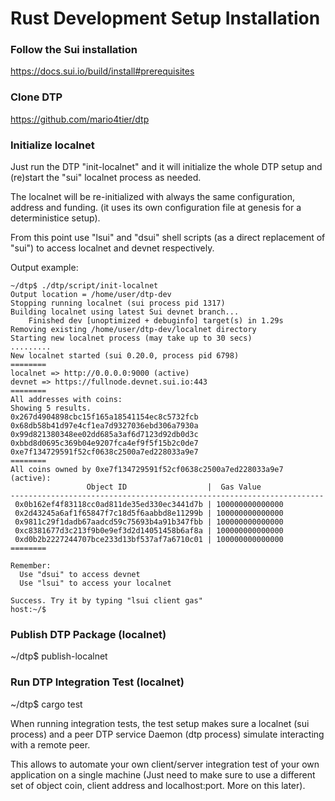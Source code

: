 
# Rust Development Setup Installation

### Follow the Sui installation
<https://docs.sui.io/build/install#prerequisites>

### Clone DTP
<https://github.com/mario4tier/dtp>


### Initialize localnet 

Just run the DTP "init-localnet" and it will initialize the whole DTP setup and (re)start the "sui" localnet process as needed. 

The localnet will be re-initialized with always the same configuration, address and funding.
(it uses its own configuration file at genesis for a deterministice setup).

From this point use "lsui" and "dsui" shell scripts (as a direct replacement of "sui") to access localnet and devnet respectively.

Output example:
``` text
~/dtp$ ./dtp/script/init-localnet
Output location = /home/user/dtp-dev
Stopping running localnet (sui process pid 1317)
Building localnet using latest Sui devnet branch...
    Finished dev [unoptimized + debuginfo] target(s) in 1.29s
Removing existing /home/user/dtp-dev/localnet directory
Starting new localnet process (may take up to 30 secs)
.........
New localnet started (sui 0.20.0, process pid 6798)
========
localnet => http://0.0.0.0:9000 (active)
devnet => https://fullnode.devnet.sui.io:443
========
All addresses with coins:
Showing 5 results.
0x267d4904898cbc15f165a18541154ec8c5732fcb
0x68db58b41d97e4cf1ea7d9327036ebd306a7930a
0x99d821380348ee02dd685a3af6d7123d92db0d3c
0xbbd8d0695c369b04e9207fca4ef9f5f15b2c0de7
0xe7f134729591f52cf0638c2500a7ed228033a9e7
========
All coins owned by 0xe7f134729591f52cf0638c2500a7ed228033a9e7 (active):
                 Object ID                  |  Gas Value
----------------------------------------------------------------------
 0x0b162ef4f83118cc0ad811de35ed330ec3441d7b | 100000000000000
 0x2d43245a6af1f65847f7c18d5f6aabbd8e11299b | 100000000000000
 0x9811c29f1dadb67aadcd59c75693b4a91b347fbb | 100000000000000
 0xc8381677d3c213f9b0e9ef3d2d14051458b6af8a | 100000000000000
 0xd0b2b2227244707bce233d13bf537af7a6710c01 | 100000000000000
========

Remember:
  Use "dsui" to access devnet
  Use "lsui" to access your localnet

Success. Try it by typing "lsui client gas"
host:~/$
```

### Publish DTP Package (localnet)
~/dtp$ publish-localnet


### Run DTP Integration Test (localnet)
~/dtp$ cargo test

When running integration tests, the test setup makes sure a localnet (sui process) and a peer DTP service Daemon (dtp process) simulate interacting with a remote peer.

This allows to automate your own client/server integration test of your own application on a single machine (Just need to make sure to use a different set of object coin, client address and localhost:port. More on this later).
  